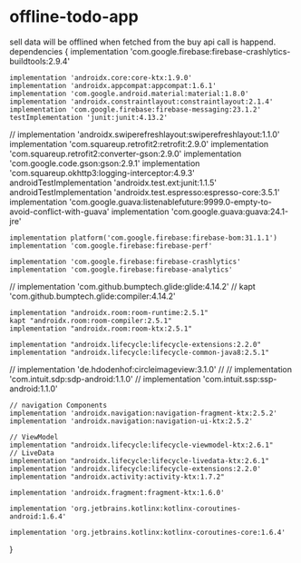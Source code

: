 # offline-todo-app
sell data will be offlined when fetched from the buy api call is happend.
dependencies {
    implementation 'com.google.firebase:firebase-crashlytics-buildtools:2.9.4'

    implementation 'androidx.core:core-ktx:1.9.0'
    implementation 'androidx.appcompat:appcompat:1.6.1'
    implementation 'com.google.android.material:material:1.8.0'
    implementation 'androidx.constraintlayout:constraintlayout:2.1.4'
    implementation 'com.google.firebase:firebase-messaging:23.1.2'
    testImplementation 'junit:junit:4.13.2'
//    implementation 'androidx.swiperefreshlayout:swiperefreshlayout:1.1.0'
    implementation 'com.squareup.retrofit2:retrofit:2.9.0'
    implementation 'com.squareup.retrofit2:converter-gson:2.9.0'
    implementation 'com.google.code.gson:gson:2.9.1'
    implementation 'com.squareup.okhttp3:logging-interceptor:4.9.3'
    androidTestImplementation 'androidx.test.ext:junit:1.1.5'
    androidTestImplementation 'androidx.test.espresso:espresso-core:3.5.1'
    implementation 'com.google.guava:listenablefuture:9999.0-empty-to-avoid-conflict-with-guava'
    implementation 'com.google.guava:guava:24.1-jre'

    implementation platform('com.google.firebase:firebase-bom:31.1.1')
    implementation 'com.google.firebase:firebase-perf'

    implementation 'com.google.firebase:firebase-crashlytics'
    implementation 'com.google.firebase:firebase-analytics'

//    implementation 'com.github.bumptech.glide:glide:4.14.2'
//    kapt 'com.github.bumptech.glide:compiler:4.14.2'

    implementation "androidx.room:room-runtime:2.5.1"
    kapt "androidx.room:room-compiler:2.5.1"
    implementation "androidx.room:room-ktx:2.5.1"

    implementation "androidx.lifecycle:lifecycle-extensions:2.2.0"
    implementation "androidx.lifecycle:lifecycle-common-java8:2.5.1"
//    implementation 'de.hdodenhof:circleimageview:3.1.0'
//
//    implementation 'com.intuit.sdp:sdp-android:1.1.0'
//    implementation 'com.intuit.ssp:ssp-android:1.1.0'


    // navigation Components
    implementation 'androidx.navigation:navigation-fragment-ktx:2.5.2'
    implementation 'androidx.navigation:navigation-ui-ktx:2.5.2'

    // ViewModel
    implementation "androidx.lifecycle:lifecycle-viewmodel-ktx:2.6.1"
    // LiveData
    implementation "androidx.lifecycle:lifecycle-livedata-ktx:2.6.1"
    implementation 'androidx.lifecycle:lifecycle-extensions:2.2.0'
    implementation "androidx.activity:activity-ktx:1.7.2"

    implementation 'androidx.fragment:fragment-ktx:1.6.0'

    implementation 'org.jetbrains.kotlinx:kotlinx-coroutines-android:1.6.4'

    implementation 'org.jetbrains.kotlinx:kotlinx-coroutines-core:1.6.4'

}

